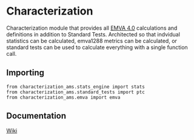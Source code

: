# Characterization 

Characterization module that provides all [EMVA 4.0](https://www.emva.org/wp-content/uploads/EMVA1288Linear_4.0Release.pdf) calculations and definitions in addition to Standard Tests. Architected so that indvidual statistics can be calculated, emva1288 metrics can be calculated, or standard tests can be used to calculate everything with a single function call. 

## Importing

```
from characterization_ams.stats_engine import stats
from characterization_ams.standard_tests import ptc
from characterization_ams.emva import emva
```

## Documentation

[Wiki](https://gittf.ams-osram.info/cis_validation/characterization_tools/characterization/-/wikis/home)
